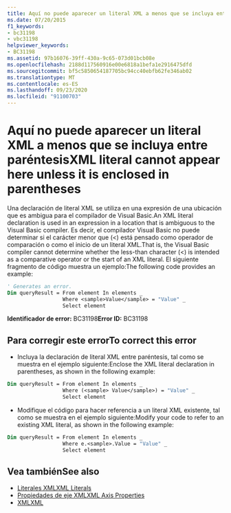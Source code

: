 ```yaml
---
title: Aquí no puede aparecer un literal XML a menos que se incluya entre paréntesis
ms.date: 07/20/2015
f1_keywords:
- bc31198
- vbc31198
helpviewer_keywords:
- BC31198
ms.assetid: 97b16076-39ff-430a-9c65-073d01bcb08e
ms.openlocfilehash: 2188d117560916e00e6818a1befa1e2916475dfd
ms.sourcegitcommit: bf5c5850654187705bc94cc40ebfb62fe346ab02
ms.translationtype: MT
ms.contentlocale: es-ES
ms.lasthandoff: 09/23/2020
ms.locfileid: "91100703"
---
```

# <a name="xml-literal-cannot-appear-here-unless-it-is-enclosed-in-parentheses"></a><span data-ttu-id="15571-102">Aquí no puede aparecer un literal XML a menos que se incluya entre paréntesis</span><span class="sxs-lookup"><span data-stu-id="15571-102">XML literal cannot appear here unless it is enclosed in parentheses</span></span>

<span data-ttu-id="15571-103">Una declaración de literal XML se utiliza en una expresión de una ubicación que es ambigua para el compilador de Visual Basic.</span><span class="sxs-lookup"><span data-stu-id="15571-103">An XML literal declaration is used in an expression in a location that is ambiguous to the Visual Basic compiler.</span></span> <span data-ttu-id="15571-104">Es decir, el compilador Visual Basic no puede determinar si el carácter menor que (<) está pensado como operador de comparación o como el inicio de un literal XML.</span><span class="sxs-lookup"><span data-stu-id="15571-104">That is, the Visual Basic compiler cannot determine whether the less-than character (<) is intended as a comparative operator or the start of an XML literal.</span></span> <span data-ttu-id="15571-105">El siguiente fragmento de código muestra un ejemplo:</span><span class="sxs-lookup"><span data-stu-id="15571-105">The following code provides an example:</span></span>  

```vb  
' Generates an error.  
Dim queryResult = From element In elements _  
                  Where <sample>Value</sample> = "Value" _  
                  Select element  
```  
  
 <span data-ttu-id="15571-106">**Identificador de error:** BC31198</span><span class="sxs-lookup"><span data-stu-id="15571-106">**Error ID:** BC31198</span></span>  
  
## <a name="to-correct-this-error"></a><span data-ttu-id="15571-107">Para corregir este error</span><span class="sxs-lookup"><span data-stu-id="15571-107">To correct this error</span></span>  
  
- <span data-ttu-id="15571-108">Incluya la declaración de literal XML entre paréntesis, tal como se muestra en el ejemplo siguiente:</span><span class="sxs-lookup"><span data-stu-id="15571-108">Enclose the XML literal declaration in parentheses, as shown in the following example:</span></span>  
  
```vb  
Dim queryResult = From element In elements _  
                  Where (<sample> Value</sample>) = "Value" _  
                  Select element  
```  
  
- <span data-ttu-id="15571-109">Modifique el código para hacer referencia a un literal XML existente, tal como se muestra en el ejemplo siguiente:</span><span class="sxs-lookup"><span data-stu-id="15571-109">Modify your code to refer to an existing XML literal, as shown in the following example:</span></span>  
  
```vb  
Dim queryResult = From element In elements _  
                  Where e.<sample>.Value = "Value" _  
                  Select element  
```  
  
## <a name="see-also"></a><span data-ttu-id="15571-110">Vea también</span><span class="sxs-lookup"><span data-stu-id="15571-110">See also</span></span>

- [<span data-ttu-id="15571-111">Literales XML</span><span class="sxs-lookup"><span data-stu-id="15571-111">XML Literals</span></span>](../language-reference/xml-literals/index.md)
- [<span data-ttu-id="15571-112">Propiedades de eje XML</span><span class="sxs-lookup"><span data-stu-id="15571-112">XML Axis Properties</span></span>](../language-reference/xml-axis/index.md)
- [<span data-ttu-id="15571-113">XML</span><span class="sxs-lookup"><span data-stu-id="15571-113">XML</span></span>](../programming-guide/language-features/xml/index.md)
